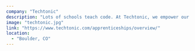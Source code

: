 ```yaml
---
company: "Techtonic"
description: "Lots of schools teach code. At Techtonic, we empower our apprentices with hands-on development of real client projects to learn how to apply their knowledge to solve business problems."
image: "techtonic.jpg"
link: "https://www.techtonic.com/apprenticeships/overview/"
location:
  - "Boulder, CO"
---
```

